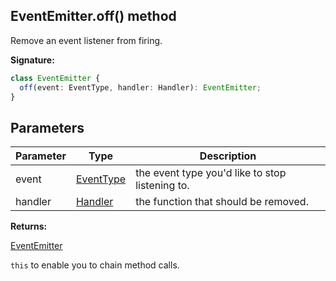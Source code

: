 ## EventEmitter.off() method

Remove an event listener from firing.

**Signature:**

```typescript
class EventEmitter {
  off(event: EventType, handler: Handler): EventEmitter;
}
```

## Parameters

| Parameter | Type                                  | Description                                     |
| --------- | ------------------------------------- | ----------------------------------------------- |
| event     | [EventType](./puppeteer.eventtype.md) | the event type you'd like to stop listening to. |
| handler   | [Handler](./puppeteer.handler.md)     | the function that should be removed.            |

**Returns:**

[EventEmitter](./puppeteer.eventemitter.md)

`this` to enable you to chain method calls.
